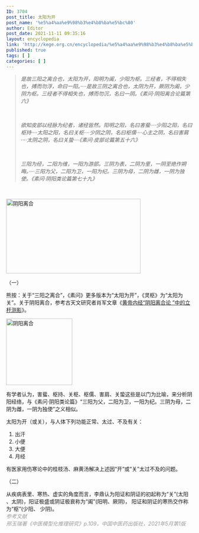 ```yaml
---
ID: 3704
post_title: 太阳为开
post_name: '%e5%a4%aa%e9%98%b3%e4%b8%ba%e5%bc%80'
author: Editor
post_date: 2021-11-11 09:35:16
layout: encyclopedia
link: 'http://kege.org.cn/encyclopedia/%e5%a4%aa%e9%98%b3%e4%b8%ba%e5%bc%80'
published: true
tags: [ ]
categories: [ ]
---
```

<blockquote><em>是故三阳之离合也，太阳为开，阳明为阖，少阳为枢。三经者，不得相失也，搏而勿浮，命曰一阳。····是故三阴之离合也，太阴为开，厥阴为阖，少阴为枢。三经者不得相失也，搏而勿沉，名曰一阴。《素问·阴阳离合论篇第六》</em>

&nbsp;

<em>欲知皮部以经脉为纪者，诸经皆然。阳明之阳，名曰害蜚····少阳之阳，名曰枢持····太阳之阳，名曰关枢····少阴之阴，名曰枢儒····心主之阴，名曰害肩····太阴之阴，名曰关蛰····《素问·皮部论篇第五十六》</em>

&nbsp;

<em>三阳为经，二阳为维，一阳为游部。三阴为表，二阴为里，一阴至绝作朔晦。····三阳为父，二阳为卫，一阳为纪。三阴为母，二阴为雌，一阴为独使。《素问·阴阳类论篇第七十九》</em></blockquote>
&nbsp;

<a href="https://i.postimg.cc/q7ZTs34d/kai-he-shu.png"><img class="alignnone" src="https://i.postimg.cc/q7ZTs34d/kai-he-shu.png" alt="阴阳离合" width="364" height="202" /></a>

（一）

熊按：关于“三阳之离合”，《素问》更多版本为“太阳为开”，《灵枢》为“太阳为关”。关于阴阳离合，参考古天文研究者肖军文章《<a href="https://mp.weixin.qq.com/s/ywukHGpSTj_u8QIkjIrhZg">黄帝内经“阴阳离合论 ”中的立杆测影</a>》。

<a href="https://i.postimg.cc/52KzCsY9/kaiheshu.png"><img class="alignnone size-full" src="https://i.postimg.cc/52KzCsY9/kaiheshu.png" alt="阴阳离合" width="179" height="180" /></a>

有学者认为，害蜚、枢持、关枢、枢儒、害肩、关蛰这些是以门为比喻，来分析阴阳经络，与《素问·阴阳类论篇》“三阳为父，二阳为卫，一阳为纪。三阴为母，二阴为雌，一阴为独使”之义相似。

太阳为开（或关），与人体下列功能正常、太过、不及有关：
<ol>
 	<li>出汗</li>
 	<li>小便</li>
 	<li>大便</li>
 	<li>月经</li>
</ol>
有医家用伤寒论中的桂枝汤、麻黄汤解决上述因“开”或“关”太过不及的问题。

（二）

<article data-content="[{&quot;type&quot;:&quot;block&quot;,&quot;id&quot;:&quot;v6hm-1697268121252&quot;,&quot;name&quot;:&quot;paragraph&quot;,&quot;data&quot;:{},&quot;nodes&quot;:[{&quot;type&quot;:&quot;text&quot;,&quot;id&quot;:&quot;EAFM-1697268121253&quot;,&quot;leaves&quot;:[{&quot;text&quot;:&quot;从疾病表里、寒热、虚实的角度而言，李鼎认为阳证和阴证的初起称为“关”(太阳 、太阴)，阳证极盛或阴证极衰称为“阖”(阳明、厥阴)， 阳证和阴证的寒热交作称为“枢”(少阳、 少阴)。&quot;,&quot;marks&quot;:[]}]}],&quot;state&quot;:{}}]">
<div>从疾病表里、寒热、虚实的角度而言，李鼎认为阳证和阴证的初起称为“关”(太阳 、太阴)，阳证极盛或阴证极衰称为“阖”(阳明、厥阴)， 阳证和阴证的寒热交作称为“枢”(少阳、 少阴)。</div>
</article>
<div></div>
<div><span style="color: #999999;"><em>参考文献</em></span></div>
<div><span style="color: #999999;"><em>邢玉瑞著《中医模型化推理研究》p.109，中国中医药出版社，2021年5月第1版</em></span></div>